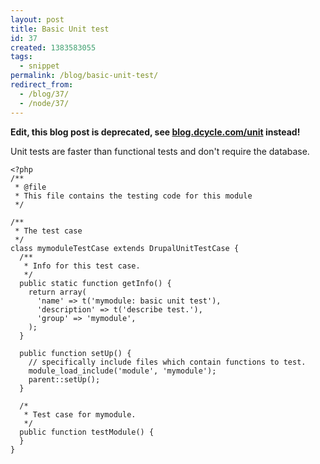 ```yaml
---
layout: post
title: Basic Unit test
id: 37
created: 1383583055
tags:
  - snippet
permalink: /blog/basic-unit-test/
redirect_from:
  - /blog/37/
  - /node/37/
---
```


**Edit, this blog post is deprecated, see [blog.dcycle.com/unit](https://blog.dcycle.com/unit) instead!**

Unit tests are faster than functional tests and don't require the database.

    <?php 
    /**
     * @file
     * This file contains the testing code for this module
     */
    
    /**
     * The test case
     */
    class mymoduleTestCase extends DrupalUnitTestCase {
      /**
       * Info for this test case.
       */
      public static function getInfo() {
        return array(
          'name' => t('mymodule: basic unit test'),
          'description' => t('describe test.'),
          'group' => 'mymodule',
        );
      }
    
      public function setUp() {
        // specifically include files which contain functions to test.
        module_load_include('module', 'mymodule');
        parent::setUp();
      }
    
      /*
       * Test case for mymodule.
       */
      public function testModule() {
      }
    }
